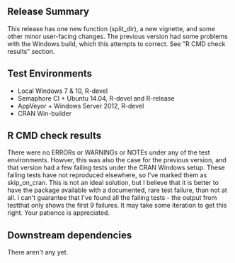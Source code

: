 ## Release Summary

This release has one new function (split_dir), a new vignette, and some other
minor user-facing changes.  The previous version had some problems with the 
Windows build, which this attempts to correct.  See "R CMD check results" 
section.

## Test Environments

* Local Windows 7 & 10, R-devel 
* Semaphore CI + Ubuntu 14.04, R-devel and R-release
* AppVeyor + Windows Server 2012, R-devel
* CRAN Win-builder

## R CMD check results

There were no ERRORs or WARNINGs or NOTEs under any of the test environments.
Howver, this was also the case for the previous version, and that version had
a few failing tests under the CRAN Windows setup.  These failing tests have not 
reproduced elsewhere, so I've marked them as skip_on_cran.  This is not an ideal
solution, but I believe that it is better to have the package available with a
documented, rare test failure, than not at all. I can't guarantee that I've 
found all the failing tests - the output from testthat only shows the first 9 
failures.  It may take some iteration to get this right. Your patience is
appreciated.

## Downstream dependencies

There aren't any yet.
